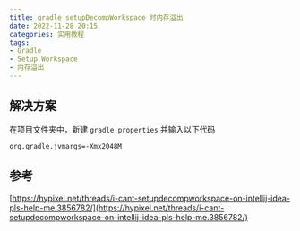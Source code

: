 ```yaml
---
title: gradle setupDecompWorkspace 时内存溢出
date: 2022-11-28 20:15
categories: 实用教程
tags:
- Gradle
- Setup Workspace
- 内存溢出
---
```


## 解决方案
在项目文件夹中，新建 `gradle.properties` 并输入以下代码
```
org.gradle.jvmargs=-Xmx2048M
```

## 参考
[https://hypixel.net/threads/i-cant-setupdecompworkspace-on-intellij-idea-pls-help-me.3856782/](https://hypixel.net/threads/i-cant-setupdecompworkspace-on-intellij-idea-pls-help-me.3856782/)

<script src="https://giscus.app/client.js"
        data-repo="XyzComments/blog.xyz8848.com"
        data-repo-id="R_kgDOHq8Hag"
        data-category="Comments"
        data-category-id="DIC_kwDOHq8Has4CQRHf"
        data-mapping="pathname"
        data-reactions-enabled="1"
        data-emit-metadata="0"
        data-input-position="top"
        data-theme="light"
        data-lang="zh-CN"
        crossorigin="anonymous"
        async>
</script>
